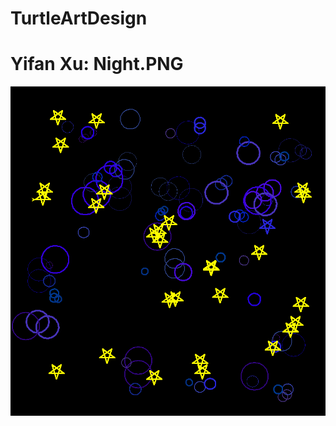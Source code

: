 # TurtleArtDesign
<h1> Yifan Xu: Night.PNG </h1>
<img src="https://github.com/yxu3260/TurtleArtDesign/blob/master/night.PNG">
